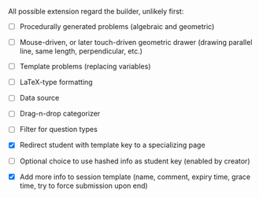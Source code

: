 All possible extension regard the builder, unlikely first:
- [ ] Procedurally generated problems (algebraic and geometric)
- [ ] Mouse-driven, or later touch-driven geometric drawer (drawing parallel line, same length, perpendicular, etc.)
- [ ] Template problems (replacing variables)
- [ ] LaTeX-type formatting
- [ ] Data source
- [ ] Drag-n-drop categorizer
- [ ] Filter for question types
- [x] Redirect student with template key to a specializing page
- [ ] Optional choice to use hashed info as student key (enabled by creator)
- [x] Add more info to session template (name, comment, expiry time, grace time, try to force submission upon end)

